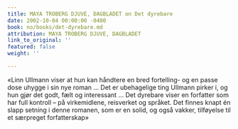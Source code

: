 ```yaml
---
title: MAYA TROBERG DJUVE, DAGBLADET on Det dyrebare
date: 2002-10-04 00:00:00 -0400
book: no/books/det-dyrebare.md
attribution: MAYA TROBERG DJUVE, DAGBLADET
link_to_original: ''
featured: false
weight: ''

---
```

«Linn Ullmann viser at hun kan håndtere en bred fortelling- og en passe dose uhygge i sin nye roman … Det er ubehagelige ting Ullmann pirker i, og hun gjør det godt, fælt og interessant … Det dyrebare viser en forfatter som har full kontroll – på virkemidlene, reisverket og språket. Det finnes knapt én slapp setning i denne romanen, som er en solid, og også vakker, tilføyelse til et særpreget forfatterskap»